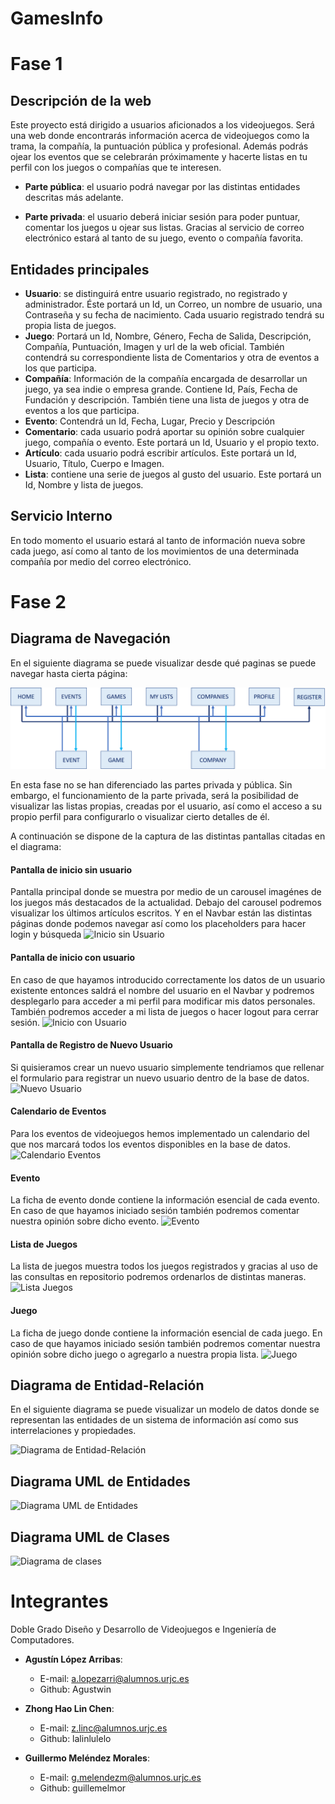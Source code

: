 # GamesInfo

# Fase 1 #
## Descripción de la web ##
Este proyecto está dirigido a usuarios aficionados a los videojuegos. Será una web donde encontrarás información acerca de videojuegos como la trama, la compañía, la puntuación pública y profesional. Además podrás ojear los eventos que se celebrarán próximamente y hacerte listas en tu perfil con los juegos o compañías que te interesen.
- **Parte pública**: el usuario podrá navegar por las distintas entidades descritas más adelante.

- **Parte privada**: el usuario deberá iniciar sesión para poder puntuar, comentar los juegos u ojear sus listas. Gracias al servicio de correo electrónico estará al tanto de su juego, evento o compañía favorita.

## Entidades principales ##
-   **Usuario**: se distinguirá entre usuario registrado, no registrado y administrador. Éste portará un Id, un Correo, un nombre de usuario, una Contraseña y su fecha de nacimiento. Cada usuario registrado tendrá su propia lista de juegos.
-   **Juego**: Portará un Id, Nombre, Género, Fecha de Salida, Descripción, Compañía, Puntuación, Imagen y url de la web oficial. También contendrá su correspondiente lista de Comentarios y otra de eventos a los que participa.
-   **Compañía**: Información de la compañía encargada de desarrollar un juego, ya sea indie o empresa grande. Contiene Id, País, Fecha de Fundación y descripción. También tiene una lista de juegos y otra de eventos a los que participa.
-   **Evento**: Contendrá un Id, Fecha, Lugar, Precio y Descripción
-   **Comentario**: cada usuario podrá aportar su opinión sobre cualquier juego, compañía o evento. Este portará un Id, Usuario y el propio texto.
-   **Artículo**: cada usuario podrá escribir artículos. Este portará un Id, Usuario, Título, Cuerpo e Imagen.
-   **Lista**: contiene una serie de juegos al gusto del usuario. Este portará un Id, Nombre y lista de juegos.

## Servicio Interno ##
En todo momento el usuario estará al tanto de información nueva sobre cada juego, así como al tanto de los movimientos de una determinada compañía por medio del correo electrónico.

# Fase 2 #
## Diagrama de Navegación ##
En el siguiente diagrama se puede visualizar desde qué paginas se puede navegar hasta cierta página:

![Diagrama de Navegacion](https://github.com/lalinlulelo/GamesInfo/blob/master/images/diagrama%20de%20flujos.png)

En esta fase no se han diferenciado las partes privada y pública. Sin embargo, el funcionamiento de la parte privada, será la posibilidad de visualizar las listas propias, creadas por el usuario, así como el acceso a su propio perfil para configurarlo o visualizar cierto detalles de él.

A continuación se dispone de la captura de las distintas pantallas citadas en el diagrama:
#### Pantalla de inicio sin usuario ####
Pantalla principal donde se muestra por medio de un carousel imagénes de los juegos más destacados de la actualidad. Debajo del carousel podremos visualizar los últimos artículos escritos. Y en el Navbar están las distintas páginas donde podemos navegar así como los placeholders para hacer login y búsqueda
![Inicio sin Usuario](https://github.com/lalinlulelo/GamesInfo/blob/master/images/home.jpg?raw=true)

#### Pantalla de inicio con usuario ####
En caso de que hayamos introducido correctamente los datos de un usuario existente entonces saldrá el nombre del usuario en el Navbar y podremos desplegarlo para acceder a mi perfil para modificar mis datos personales. También podremos acceder a mi lista de juegos o hacer logout para cerrar sesión.
![Inicio con Usuario](https://github.com/lalinlulelo/GamesInfo/blob/master/images/home_loged.jpg?raw=true)

#### Pantalla de Registro de Nuevo Usuario ####
Si quisieramos crear un nuevo usuario simplemente tendriamos que rellenar el formulario para registrar un nuevo usuario dentro de la base de datos.
![Nuevo Usuario](https://github.com/lalinlulelo/GamesInfo/blob/master/images/register.jpg?raw=true)

#### Calendario de Eventos ####
Para los eventos de videojuegos hemos implementado un calendario del que nos marcará todos los eventos disponibles en la base de datos.
![Calendario Eventos](https://github.com/lalinlulelo/GamesInfo/blob/master/images/event_calendar.jpg?raw=true)

#### Evento ####
La ficha de evento donde contiene la información esencial de cada evento. En caso de que hayamos iniciado sesión también podremos comentar nuestra opinión sobre dicho evento.
![Evento](https://github.com/lalinlulelo/GamesInfo/blob/master/images/event.jpg?raw=true)

#### Lista de Juegos ####
La lista de juegos muestra todos los juegos registrados y gracias al uso de las consultas en repositorio podremos ordenarlos de distintas maneras.
![Lista Juegos](https://github.com/lalinlulelo/GamesInfo/blob/master/images/games.jpg?raw=true)

#### Juego ####
La ficha de juego donde contiene la información esencial de cada juego. En caso de que hayamos iniciado sesión también podremos comentar nuestra opinión sobre dicho juego o agregarlo a nuestra propia lista.
![Juego](https://github.com/lalinlulelo/GamesInfo/blob/master/images/game.jpg?raw=true)

## Diagrama de Entidad-Relación ##
En el siguiente diagrama se puede visualizar un modelo de datos donde se representan las entidades de un sistema de información así como sus interrelaciones y propiedades.

![Diagrama de Entidad-Relación](https://github.com/lalinlulelo/GamesInfo/blob/master/images/DiagramaER.png)


## Diagrama UML de Entidades ##
![Diagrama UML de Entidades](https://github.com/lalinlulelo/GamesInfo/blob/master/images/DiagramaUML.png?raw=true)

## Diagrama UML de Clases ##
![Diagrama de clases](https://github.com/lalinlulelo/GamesInfo/blob/5adc02192337de9962addb9975d75e5010aa0ee9/images/Diagrama%20de%20clases.png?raw=true)

# Integrantes
Doble Grado Diseño y Desarrollo de Videojuegos e Ingeniería de Computadores.
-  **Agustín López Arribas**: 
    -   E-mail: a.lopezarri@alumnos.urjc.es
    -   Github: Agustwin
        
-  **Zhong Hao Lin Chen**:
    -   E-mail: z.linc@alumnos.urjc.es
    -   Github: lalinlulelo
        
-  **Guillermo Meléndez Morales**:
    -   E-mail: g.melendezm@alumnos.urjc.es
    -   Github: guillemelmor
